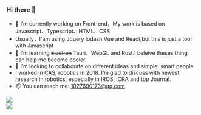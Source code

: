 ### Hi there 👋

- 🔭 I’m currently working on Front-end，My work is based on Javascript、Typescript、HTML、CSS
- Usually，I'am using Jquery lodash Vue and React,but this is just a tool with Javascript
- 🌱 I’m learning ~~Electron~~ Tauri、WebGL and Rust.I beleive theses thing can help me become cooler. 
- 👯 I’m looking to collaborate on different ideas and simple, smart people.
- I worked in [CAS](http://bigsmilelab.ac.cn/cn/home.html), robotics in 2018. I‘m glad to discuss with newest research in robotics, especially in IROS, ICRA and top Journal.
- 📫 You can reach me: 1027690173@qq.com
<!--
**Kun8018/Kun8018** is a ✨ _special_ ✨ repository because its `README.md` (this file) appears on your GitHub profile.

Here are some ideas to get you started:


- 🌱 I’m currently learning ...
- 👯 I’m looking to collaborate on ...
- 🤔 I’m looking for help with ...
- 💬 Ask me about ...
- 📫 How to reach me: ...
- 😄 Pronouns: ...
- ⚡ Fun fact: ...
-->


<div align="left">
  <img align="center" src="https://github-readme-stats.vercel.app/api/top-langs/?username=Kun8018&hide=html&count_private=true&layout=compact" />
</div>

<div align="left">
  <img src="https://github-readme-stats.vercel.app/api?username=Kun8018&show_icons=true&bg_color=#F472B6&count_private=true&show_icons=true&include_all_commits=true" />
</div>
